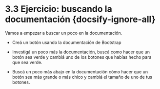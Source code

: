 # 3.3 Ejercicio: buscando la documentación {docsify-ignore-all}

Vamos a empezar a buscar un poco en la documentación.

  * Creá un botón usando la documentación de Bootstrap

  * Investigá un poco más la documentación, buscá como hacer que un botón sea verde y cambiá uno de los botones que habías hecho para que sea verde.

  * Buscá un poco más abajo en la documentación cómo hacer que un botón sea más grande o más chico y cambiá el tamaño de uno de tus botones.
